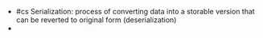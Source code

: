 - #cs Serialization: process of converting data into a storable version that can be reverted to original form (deserialization)
-